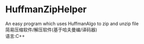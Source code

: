 # HuffmanZipHelper
An easy program which uses HuffmanAlgo to zip and unzip file <br>
简易压缩软件/解压软件(基于哈夫曼编/译码器) <br>
语言:C++ <br>
